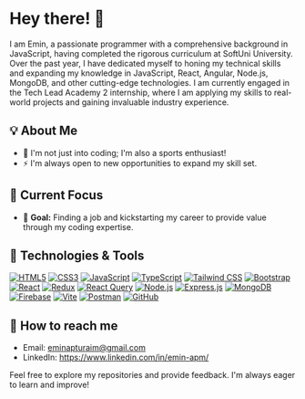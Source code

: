 


# Hey there! 👋

I am Emin, a passionate programmer with a comprehensive background in JavaScript, having completed the rigorous curriculum at SoftUni University. Over the past year, I have dedicated myself to honing my technical skills and expanding my knowledge in JavaScript, React, Angular, Node.js, MongoDB, and other cutting-edge technologies. I am currently engaged in the Tech Lead Academy 2 internship, where I am applying my skills to real-world projects and gaining invaluable industry experience.

## 💡 About Me

- 💪 I'm not just into coding; I'm also a sports enthusiast!
- ⚡ I'm always open to new opportunities to expand my skill set.

## 🚀 Current Focus

- 🎯 **Goal:** Finding a job and kickstarting my career to provide value through my coding expertise.

## 🔧 Technologies & Tools

[![HTML5](https://skillicons.dev/icons?i=html&theme=dark)](https://developer.mozilla.org/en-US/docs/Web/HTML)
[![CSS3](https://skillicons.dev/icons?i=css&theme=dark)](https://developer.mozilla.org/en-US/docs/Web/CSS)
[![JavaScript](https://skillicons.dev/icons?i=js&theme=dark)](https://developer.mozilla.org/en-US/docs/Web/JavaScript)
[![TypeScript](https://skillicons.dev/icons?i=ts&theme=dark)](https://www.typescriptlang.org/)
[![Tailwind CSS](https://skillicons.dev/icons?i=tailwind&theme=dark)](https://tailwindcss.com/)
[![Bootstrap](https://skillicons.dev/icons?i=bootstrap&theme=dark)](https://getbootstrap.com/)
[![React](https://skillicons.dev/icons?i=react&theme=dark)](https://react.dev/)
[![Redux](https://skillicons.dev/icons?i=redux&theme=dark)](https://redux.js.org/)
[![React Query](https://raw.githubusercontent.com/tanstack/query/main/media/logo.svg)](https://tanstack.com/query/latest)
[![Node.js](https://skillicons.dev/icons?i=nodejs&theme=dark)](https://nodejs.org)
[![Express.js](https://skillicons.dev/icons?i=express&theme=dark)](https://expressjs.com/)
[![MongoDB](https://skillicons.dev/icons?i=mongodb&theme=dark)](https://www.mongodb.com/)
[![Firebase](https://skillicons.dev/icons?i=firebase&theme=dark)](https://firebase.google.com/)
[![Vite](https://skillicons.dev/icons?i=vite&theme=dark)](https://vitejs.dev/)
[![Postman](https://skillicons.dev/icons?i=postman&theme=dark)](https://www.postman.com)
[![GitHub](https://skillicons.dev/icons?i=github&theme=dark)](https://github.com)




## 💬 How to reach me

- Email: eminapturaim@gmail.com
- LinkedIn: https://www.linkedin.com/in/emin-apm/
  

Feel free to explore my repositories and provide feedback. I'm always eager to learn and improve!



